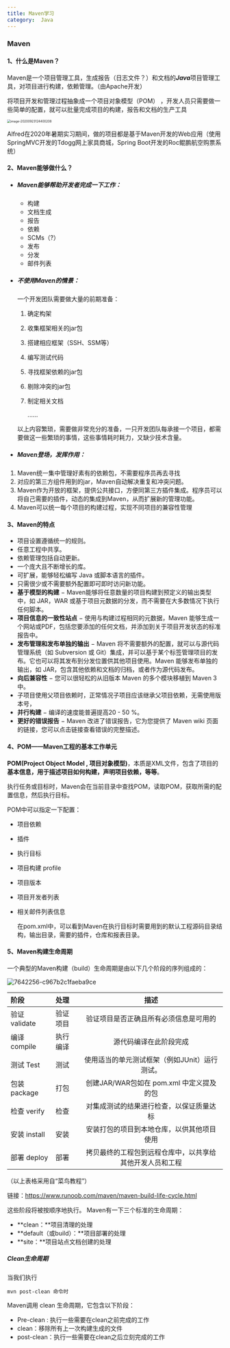 ```yaml
---
title: Maven学习
category:  Java
---
```

### Maven

#### 1、什么是Maven？

  Maven是一个项目管理工具，生成报告（日志文件？）和文档的***Java***项目管理工具，对项目进行构建，依赖管理。（由Apache开发）

  将项目开发和管理过程抽象成一个项目对象模型（POM） ，开发人员只需要做一些简单的配置，就可以批量完成项目的构建，报告和文档的生产工具

<img src="/Users/louwenbo/Library/Application Support/typora-user-images/image-20200923124400208.png" alt="image-20200923124400208" style="zoom:50%;" />

  Alfred在2020年暑期实习期间，做的项目都是基于Maven开发的Web应用（使用SpringMVC开发的Tdogg网上家具商城，Spring Boot开发的Roc鲲鹏航空购票系统）

#### 2、Maven能够做什么？

- ##### Maven能够帮助开发者完成一下工作：

  - 构建
  - 文档生成
  - 报告
  - 依赖
  - SCMs（?）
  - 发布
  - 分发
  - 邮件列表

- #####  不使用Maven的情景：

  一个开发团队需要做大量的前期准备：

  1. 确定构架

  2. 收集框架相关的jar包

  3. 搭建相应框架（SSH、SSM等）

  4. 编写测试代码

  5. 寻找框架依赖的jar包

  6. 剔除冲突的jar包

  7. 制定相关文档

     ......

  以上内容繁琐，需要做非常充分的准备，一只开发团队每承接一个项目，都需要做这一些繁琐的事情，这些事情耗时耗力，又缺少技术含量。

- ##### Maven登场，发挥作用：

1.   Maven统一集中管理好素有的依赖包，不需要程序员再去寻找
2. 对应的第三方组件用到的jar，Maven自动解决重复和冲突问题。
3. Maven作为开放的框架，提供公共接口，方便同第三方插件集成。程序员可以将自己需要的插件，动态的集成到Maven，从而扩展新的管理功能。
4. Maven可以统一每个项目的构建过程，实现不同项目的兼容性管理

#### 3、Maven的特点

- 项目设置遵循统一的规则。
- 任意工程中共享。
- 依赖管理包括自动更新。
- 一个庞大且不断增长的库。
- 可扩展，能够轻松编写 Java 或脚本语言的插件。
- 只需很少或不需要额外配置即可即时访问新功能。
- **基于模型的构建** − Maven能够将任意数量的项目构建到预定义的输出类型中，如 JAR，WAR 或基于项目元数据的分发，而不需要在大多数情况下执行任何脚本。
- **项目信息的一致性站点** − 使用与构建过程相同的元数据，Maven 能够生成一个网站或PDF，包括您要添加的任何文档，并添加到关于项目开发状态的标准报告中。
- **发布管理和发布单独的输出** − Maven 将不需要额外的配置，就可以与源代码管理系统（如 Subversion 或 Git）集成，并可以基于某个标签管理项目的发布。它也可以将其发布到分发位置供其他项目使用。Maven 能够发布单独的输出，如 JAR，包含其他依赖和文档的归档，或者作为源代码发布。
- **向后兼容性** − 您可以很轻松的从旧版本 Maven 的多个模块移植到 Maven 3 中。
- 子项目使用父项目依赖时，正常情况子项目应该继承父项目依赖，无需使用版本号，
- **并行构建** − 编译的速度能普遍提高20 - 50 %。
- **更好的错误报告** − Maven 改进了错误报告，它为您提供了 Maven wiki 页面的链接，您可以点击链接查看错误的完整描述。

#### 4、POM——Maven工程的基本工作单元

  **POM(Project Object Model , 项目对象模型)**，本质是XML文件，包含了项目的**基本信息，用于描述项目如何构建，声明项目依赖，等等**。

  执行任务或目标时，Maven会在当前目录中查找POM，读取POM，获取所需的配置信息，然后执行目标。

  POM中可以指定一下配置：

- 项目依赖
- 插件
- 执行目标
- 项目构建 profile
- 项目版本
- 项目开发者列表
- 相关邮件列表信息

  在pom.xml中，可以看到Maven在执行目标时需要用到的默认工程源码目录结构，输出目录，需要的插件，仓库和报表目录。

#### 5、Maven构建生命周期

  一个典型的Maven构建（build）生命周期是由以下几个阶段的序列组成的：

![7642256-c967b2c1faeba9ce](https://www.runoob.com/wp-content/uploads/2018/09/7642256-c967b2c1faeba9ce.png)

| 阶段          | 处理     |                           描述                           |
| :------------ | :------- | :------------------------------------------------------: |
| 验证 validate | 验证项目 |          验证项目是否正确且所有必须信息是可用的          |
| 编译 compile  | 执行编译 |                  源代码编译在此阶段完成                  |
| 测试 Test     | 测试     |      使用适当的单元测试框架（例如JUnit）运行测试。       |
| 包装 package  | 打包     |         创建JAR/WAR包如在 pom.xml 中定义提及的包         |
| 检查 verify   | 检查     |         对集成测试的结果进行检查，以保证质量达标         |
| 安装 install  | 安装     |        安装打包的项目到本地仓库，以供其他项目使用        |
| 部署 deploy   | 部署     | 拷贝最终的工程包到远程仓库中，以共享给其他开发人员和工程 |

（以上表格采用自“菜鸟教程”）

链接：https://www.runoob.com/maven/maven-build-life-cycle.html

这些阶段将被按顺序地执行。
Maven有一下三个标准的生命周期：

- **clean：**项目清理的处理
- **default（或build）：**项目部署的处理
- **site：**项目站点文档创建的处理

##### Clean生命周期

  当我们执行 

```maven
mvn post-clean 命令时
```

Maven调用 clean 生命周期，它包含以下阶段：

- Pre-clean : 执行一些需要在clean之前完成的工作
- clean：移除所有上一次构建生成的文件
- post-clean：执行一些需要在clean之后立刻完成的工作



